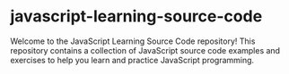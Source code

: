 # javascript-learning-source-code

Welcome to the JavaScript Learning Source Code repository! This repository contains a collection of JavaScript source code examples and exercises to help you learn and practice JavaScript programming.
